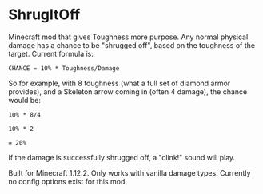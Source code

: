 # ShrugItOff
Minecraft mod that gives Toughness more purpose. Any normal physical damage has a chance to be "shrugged off", based on the toughness of the target.
Current formula is:

    CHANCE = 10% * Toughness/Damage

So for example, with 8 toughness (what a full set of diamond armor provides), and a Skeleton arrow coming in (often 4 damage), the chance would be:
    
    10% * 8/4
    
    10% * 2
    
    = 20%
    
If the damage is successfully shrugged off, a "clink!" sound will play.

Built for Minecraft 1.12.2. Only works with vanilla damage types.
Currently no config options exist for this mod.
